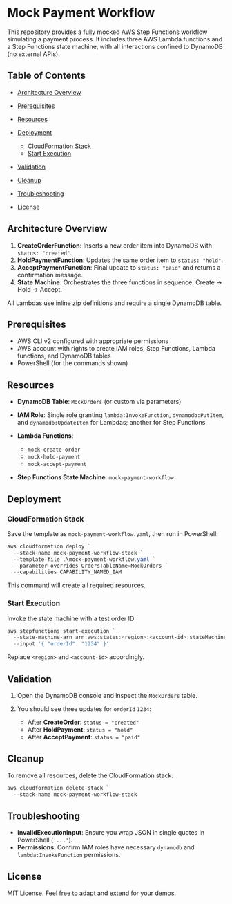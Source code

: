 # Mock Payment Workflow

This repository provides a fully mocked AWS Step Functions workflow simulating a payment process. It includes three AWS Lambda functions and a Step Functions state machine, with all interactions confined to DynamoDB (no external APIs).

## Table of Contents

* [Architecture Overview](#architecture-overview)
* [Prerequisites](#prerequisites)
* [Resources](#resources)
* [Deployment](#deployment)

  * [CloudFormation Stack](#cloudformation-stack)
  * [Start Execution](#start-execution)
* [Validation](#validation)
* [Cleanup](#cleanup)
* [Troubleshooting](#troubleshooting)
* [License](#license)

## Architecture Overview

1. **CreateOrderFunction**: Inserts a new order item into DynamoDB with `status: "created"`.
2. **HoldPaymentFunction**: Updates the same order item to `status: "hold"`.
3. **AcceptPaymentFunction**: Final update to `status: "paid"` and returns a confirmation message.
4. **State Machine**: Orchestrates the three functions in sequence: Create → Hold → Accept.

All Lambdas use inline zip definitions and require a single DynamoDB table.

## Prerequisites

* AWS CLI v2 configured with appropriate permissions
* AWS account with rights to create IAM roles, Step Functions, Lambda functions, and DynamoDB tables
* PowerShell (for the commands shown)

## Resources

* **DynamoDB Table**: `MockOrders` (or custom via parameters)
* **IAM Role**: Single role granting `lambda:InvokeFunction`, `dynamodb:PutItem`, and `dynamodb:UpdateItem` for Lambdas; another for Step Functions
* **Lambda Functions**:

  * `mock-create-order`
  * `mock-hold-payment`
  * `mock-accept-payment`
* **Step Functions State Machine**: `mock-payment-workflow`

## Deployment

### CloudFormation Stack

Save the template as `mock-payment-workflow.yaml`, then run in PowerShell:

```powershell
aws cloudformation deploy `
  --stack-name mock-payment-workflow-stack `
  --template-file .\mock-payment-workflow.yaml `
  --parameter-overrides OrdersTableName=MockOrders `
  --capabilities CAPABILITY_NAMED_IAM
```

This command will create all required resources.

### Start Execution

Invoke the state machine with a test order ID:

```powershell
aws stepfunctions start-execution `
  --state-machine-arn arn:aws:states:<region>:<account-id>:stateMachine:mock-payment-workflow `
  --input '{ "orderId": "1234" }'
```

Replace `<region>` and `<account-id>` accordingly.

## Validation

1. Open the DynamoDB console and inspect the `MockOrders` table.
2. You should see three updates for `orderId` `1234`:

   * After **CreateOrder**: `status = "created"`
   * After **HoldPayment**: `status = "hold"`
   * After **AcceptPayment**: `status = "paid"`

## Cleanup

To remove all resources, delete the CloudFormation stack:

```powershell
aws cloudformation delete-stack `
  --stack-name mock-payment-workflow-stack
```

## Troubleshooting

* **InvalidExecutionInput**: Ensure you wrap JSON in single quotes in PowerShell (`'...'`).
* **Permissions**: Confirm IAM roles have necessary `dynamodb` and `lambda:InvokeFunction` permissions.

## License

MIT License. Feel free to adapt and extend for your demos.

